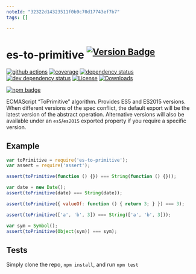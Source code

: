 ```yaml
---
noteId: "32322d14323511f0b9c70d17743ef7b7"
tags: []

---
```


# es-to-primitive <sup>[![Version Badge][npm-version-svg]][package-url]</sup>

[![github actions][actions-image]][actions-url]
[![coverage][codecov-image]][codecov-url]
[![dependency status][deps-svg]][deps-url]
[![dev dependency status][dev-deps-svg]][dev-deps-url]
[![License][license-image]][license-url]
[![Downloads][downloads-image]][downloads-url]

[![npm badge][npm-badge-png]][package-url]

ECMAScript “ToPrimitive” algorithm. Provides ES5 and ES2015 versions.
When different versions of the spec conflict, the default export will be the latest version of the abstract operation.
Alternative versions will also be available under an `es5`/`es2015` exported property if you require a specific version.

## Example

```js
var toPrimitive = require('es-to-primitive');
var assert = require('assert');

assert(toPrimitive(function () {}) === String(function () {}));

var date = new Date();
assert(toPrimitive(date) === String(date));

assert(toPrimitive({ valueOf: function () { return 3; } }) === 3);

assert(toPrimitive(['a', 'b', 3]) === String(['a', 'b', 3]));

var sym = Symbol();
assert(toPrimitive(Object(sym)) === sym);
```

## Tests
Simply clone the repo, `npm install`, and run `npm test`

[package-url]: https://npmjs.org/package/es-to-primitive
[npm-version-svg]: https://versionbadg.es/ljharb/es-to-primitive.svg
[deps-svg]: https://david-dm.org/ljharb/es-to-primitive.svg
[deps-url]: https://david-dm.org/ljharb/es-to-primitive
[dev-deps-svg]: https://david-dm.org/ljharb/es-to-primitive/dev-status.svg
[dev-deps-url]: https://david-dm.org/ljharb/es-to-primitive#info=devDependencies
[npm-badge-png]: https://nodei.co/npm/es-to-primitive.png?downloads=true&stars=true
[license-image]: https://img.shields.io/npm/l/es-to-primitive.svg
[license-url]: LICENSE
[downloads-image]: https://img.shields.io/npm/dm/es-to-primitive.svg
[downloads-url]: https://npm-stat.com/charts.html?package=es-to-primitive
[codecov-image]: https://codecov.io/gh/ljharb/es-to-primitive/branch/main/graphs/badge.svg
[codecov-url]: https://app.codecov.io/gh/ljharb/es-to-primitive/
[actions-image]: https://img.shields.io/endpoint?url=https://github-actions-badge-u3jn4tfpocch.runkit.sh/ljharb/es-to-primitive
[actions-url]: https://github.com/ljharb/es-to-primitive/actions
